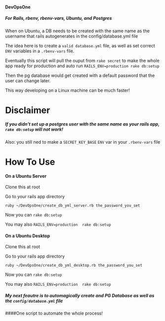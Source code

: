 #### DevOpsOne

##### For Rails, rbenv, rbenv-vars, Ubuntu, and Postgres

When on Ubuntu, a DB needs to be created with the same name as the username that rails autogenerates in the config/database.yml file

The idea here is to create a ```valid database.yml``` file, as well as set correct ```ENV``` variables in a ```.rbenv-vars``` file. 

Eventually this script will pull the ouput from ```rake secret``` to make the whole app ready for production and auto run ```RAILS_ENV=production rake db:setup```

Then the pg database would get created with a default password that the user can change later.

This way developing on a Linux machine can be much faster!

# Disclaimer

##### If you didn't set up a postgres user with the same name as your rails app, ```rake db:setup``` will not work!

Also: you still ned to make a ```SECRET_KEY_BASE``` ```ENV``` var in your ```.rbenv-vars``` file

# How To Use

#### On a Ubuntu Server

Clone this at root

Go to your rails app directory

    ruby ~/DevOpsOne/create_db_yml_server.rb the_password_you_set

Now you can ```rake db:setup```

You may also ```RAILS_ENV=production  rake db:setup```

#### On a Ubuntu Desktop

Clone this at root

Go to your rails app directory

    ruby ~/DevOpsOne/create_db_yml_desktop.rb the_password_you_set

Now you can ```rake db:setup```

You may also ```RAILS_ENV=production  rake db:setup```

##### My next feautre is to automagically create and PG Database as well as the ```config/database.yml``` file

####One script to automate the whole process!

